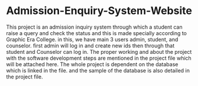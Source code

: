 # Admission-Enquiry-System-Website
This project is an admission inquiry system through which a student can raise a query and check the status and this is made specially according to  Graphic Era College. 
in this, we have main 3 users admin, student, and counselor.
first admin will log in and create new ids then through that student and Counselor can log in.
The proper working and about the project with the software development steps are mentioned in the project file which will be attached here.
The whole project is dependent on the database which is linked in the file. and the sample of the database is also detailed in the project file.
